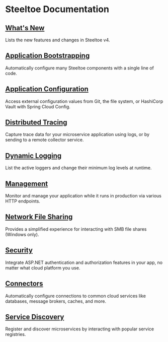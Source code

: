 # Steeltoe Documentation

## [What's New](./whats-new.md)

Lists the new features and changes in Steeltoe v4.

## [Application Bootstrapping](../bootstrap/index.md)

Automatically configure many Steeltoe components with a single line of code.

## [Application Configuration](../configuration/index.md)

Access external configuration values from Git, the file system, or HashiCorp Vault with Spring Cloud Config.

## [Distributed Tracing](../tracing/index.md)

Capture trace data for your microservice application using logs, or by sending to a remote collector service.

## [Dynamic Logging](../logging/index.md)

List the active loggers and change their minimum log levels at runtime.

## [Management](../management/index.md)

Monitor and manage your application while it runs in production via various HTTP endpoints.

## [Network File Sharing](../fileshares/index.md)

Provides a simplified experience for interacting with SMB file shares (Windows only).

## [Security](../security/index.md)

Integrate ASP.NET authentication and authorization features in your app, no matter what cloud platform you use.

## [Connectors](../connectors/index.md)

Automatically configure connections to common cloud services like databases, message brokers, caches, and more.

## [Service Discovery](../discovery/index.md)

Register and discover microservices by interacting with popular service registries.

